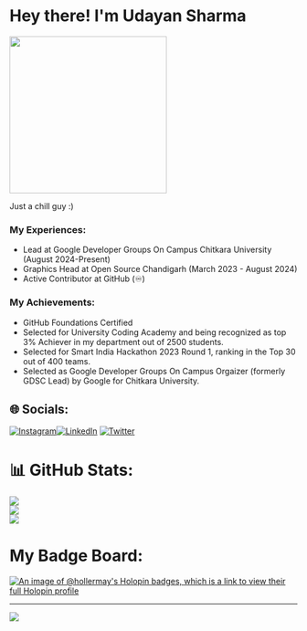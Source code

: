 # Hey there! I'm Udayan Sharma
<!DOCTYPE html>
<html lang="en">
<head>
</head>
<body>
<div class="container">
   <img src="https://user-images.githubusercontent.com/74038190/221352987-68da234d-4d62-4e9d-9d7f-098dc657c2dc.gif" height ="275"/>
</div>
</body>
</html>



Just a chill guy :)


### My Experiences:
- Lead at Google Developer Groups On Campus Chitkara University (August 2024-Present) 
- Graphics Head at Open Source Chandigarh (March 2023 - August 2024) 
- Active Contributor at GitHub (♾️)

### My Achievements:
- GitHub Foundations Certified
-  Selected for University Coding Academy and being recognized as top 3% Achiever in my department out of 2500
 students.
- Selected for Smart India Hackathon 2023 Round 1, ranking in the Top 30 out of 400 teams.
- Selected as Google Developer Groups On Campus Orgaizer (formerly GDSC Lead) by Google for Chitkara
 University.


## 🌐 Socials:
[![Instagram](https://img.shields.io/badge/Instagram-%23E4405F.svg?logo=Instagram&logoColor=white)](https://instagram.com/hollermay)[![LinkedIn](https://img.shields.io/badge/LinkedIn-%230077B5.svg?logo=linkedin&logoColor=white)](https://linkedin.com/in/udayan-s-7a8600246/) [![Twitter](https://img.shields.io/badge/Twitter-%231DA1F2.svg?logo=Twitter&logoColor=white)](https://twitter.com/UdayanShar29025) 


# 📊 GitHub Stats:
![](https://github-readme-stats.vercel.app/api?username=hollermay&theme=onedark&hide_border=false&include_all_commits=true&count_private=false)<br/>
![](https://github-readme-streak-stats.herokuapp.com/?user=hollermay&theme=onedark&hide_border=false)<br/>
![](https://github-readme-stats.vercel.app/api/top-langs/?username=hollermay&theme=onedark&hide_border=false&include_all_commits=true&count_private=false&layout=compact)

#  My Badge Board:

[![An image of @hollermay's Holopin badges, which is a link to view their full Holopin profile](https://holopin.me/hollermay)](https://holopin.io/@hollermay)

---
[![](https://visitcount.itsvg.in/api?id=hollermay&icon=8&color=6)](https://visitcount.itsvg.in)

